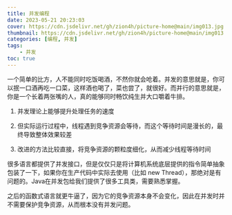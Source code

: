 ```yaml
---
title: 并发编程
date: 2023-05-21 20:23:03
cover: https://cdn.jsdelivr.net/gh/zion4h/picture-home@main/img013.jpg
thumbnail: https://cdn.jsdelivr.net/gh/zion4h/picture-home@main/img013.jpg
categories: [编程, 并发]
tags:
    - 并发
toc: true
---
```

一个简单的比方，人不能同时吃饭喝酒，不然你就会呛着。并发的意思就是，你可以抿一口酒再吃一口菜，这样酒也喝了，菜也尝了，就很好。而并行的意思就是，你是一个长着两张嘴的人，真的能够同时畅饮纯生并大口嚼着牛排。
<!--more-->
1. 并发理论上能够提升处理任务的速度

2. 但实际运行过程中，线程遇到竞争资源会等待，而这个等待时间是漫长的，最终导致整体效果较差

3. 改进的方法比较直接，将竞争资源的颗粒度细化，从而减少线程等待时间

很多语言都提供了并发接口，但是仅仅只是将计算机系统底层提供的指令简单抽象包装了一下，如果你在生产代码中实际去使用（比如 new Thread），那绝对是有问题的。Java在并发包给我们提供了很多工具类，需要熟悉掌握。

之后的函数式语言就更牛逼了，因为它的竞争资源本身不会变化，因此在并发时并不需要保护竞争资源，从而根本没有并发问题。
